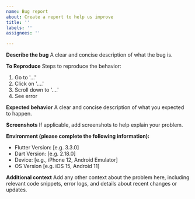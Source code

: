 ```yaml
---
name: Bug report
about: Create a report to help us improve
title: ''
labels: ''
assignees: ''

---
```


**Describe the bug**
A clear and concise description of what the bug is.

**To Reproduce**
Steps to reproduce the behavior:
1. Go to '...'
2. Click on '....'
3. Scroll down to '....'
4. See error

**Expected behavior**
A clear and concise description of what you expected to happen.

**Screenshots**
If applicable, add screenshots to help explain your problem.

**Environment (please complete the following information):**
 - Flutter Version: [e.g. 3.3.0]
 - Dart Version: [e.g. 2.18.0]
 - Device: [e.g., iPhone 12, Android Emulator]
 - OS Version [e.g. iOS 15, Android 11]

**Additional context**
Add any other context about the problem here, including relevant code snippets, error logs, and details about recent changes or updates.
